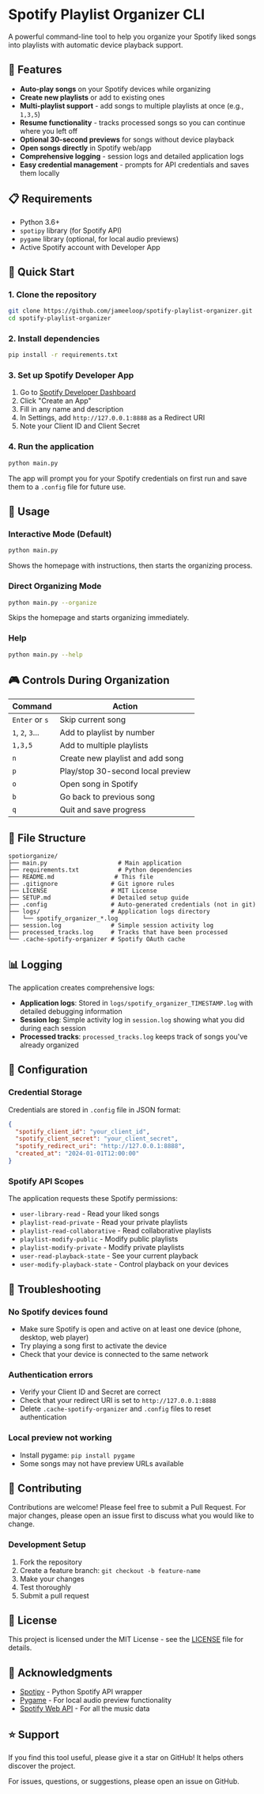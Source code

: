 # Spotify Playlist Organizer CLI

A powerful command-line tool to help you organize your Spotify liked songs into playlists with automatic device playback support.

## 🎵 Features

- **Auto-play songs** on your Spotify devices while organizing
- **Create new playlists** or add to existing ones
- **Multi-playlist support** - add songs to multiple playlists at once (e.g., `1,3,5`)
- **Resume functionality** - tracks processed songs so you can continue where you left off
- **Optional 30-second previews** for songs without device playback
- **Open songs directly** in Spotify web/app
- **Comprehensive logging** - session logs and detailed application logs
- **Easy credential management** - prompts for API credentials and saves them locally

## 📋 Requirements

- Python 3.6+
- `spotipy` library (for Spotify API)
- `pygame` library (optional, for local audio previews)
- Active Spotify account with Developer App

## 🚀 Quick Start

### 1. Clone the repository
```bash
git clone https://github.com/jameeloop/spotify-playlist-organizer.git
cd spotify-playlist-organizer
```

### 2. Install dependencies
```bash
pip install -r requirements.txt
```

### 3. Set up Spotify Developer App
1. Go to [Spotify Developer Dashboard](https://developer.spotify.com/dashboard)
2. Click "Create an App"
3. Fill in any name and description
4. In Settings, add `http://127.0.0.1:8888` as a Redirect URI
5. Note your Client ID and Client Secret

### 4. Run the application
```bash
python main.py
```

The app will prompt you for your Spotify credentials on first run and save them to a `.config` file for future use.

## 🎯 Usage

### Interactive Mode (Default)
```bash
python main.py
```
Shows the homepage with instructions, then starts the organizing process.

### Direct Organizing Mode
```bash
python main.py --organize
```
Skips the homepage and starts organizing immediately.

### Help
```bash
python main.py --help
```

## 🎮 Controls During Organization

| Command | Action |
|---------|--------|
| `Enter` or `s` | Skip current song |
| `1`, `2`, `3`... | Add to playlist by number |
| `1,3,5` | Add to multiple playlists |
| `n` | Create new playlist and add song |
| `p` | Play/stop 30-second local preview |
| `o` | Open song in Spotify |
| `b` | Go back to previous song |
| `q` | Quit and save progress |

## 📁 File Structure

```
spotiorganize/
├── main.py                    # Main application
├── requirements.txt           # Python dependencies
├── README.md                 # This file
├── .gitignore               # Git ignore rules
├── LICENSE                  # MIT License
├── SETUP.md                 # Detailed setup guide
├── .config                  # Auto-generated credentials (not in git)
├── logs/                    # Application logs directory
│   └── spotify_organizer_*.log
├── session.log              # Simple session activity log
├── processed_tracks.log     # Tracks that have been processed
└── .cache-spotify-organizer # Spotify OAuth cache
```

## 📊 Logging

The application creates comprehensive logs:

- **Application logs**: Stored in `logs/spotify_organizer_TIMESTAMP.log` with detailed debugging information
- **Session log**: Simple activity log in `session.log` showing what you did during each session
- **Processed tracks**: `processed_tracks.log` keeps track of songs you've already organized

## 🔧 Configuration

### Credential Storage
Credentials are stored in `.config` file in JSON format:
```json
{
  "spotify_client_id": "your_client_id",
  "spotify_client_secret": "your_client_secret", 
  "spotify_redirect_uri": "http://127.0.0.1:8888",
  "created_at": "2024-01-01T12:00:00"
}
```

### Spotify API Scopes
The application requests these Spotify permissions:
- `user-library-read` - Read your liked songs
- `playlist-read-private` - Read your private playlists
- `playlist-read-collaborative` - Read collaborative playlists
- `playlist-modify-public` - Modify public playlists
- `playlist-modify-private` - Modify private playlists
- `user-read-playback-state` - See your current playback
- `user-modify-playback-state` - Control playback on your devices

## 🐛 Troubleshooting

### No Spotify devices found
- Make sure Spotify is open and active on at least one device (phone, desktop, web player)
- Try playing a song first to activate the device
- Check that your device is connected to the same network

### Authentication errors
- Verify your Client ID and Secret are correct
- Check that your redirect URI is set to `http://127.0.0.1:8888`
- Delete `.cache-spotify-organizer` and `.config` files to reset authentication

### Local preview not working
- Install pygame: `pip install pygame`
- Some songs may not have preview URLs available

## 🤝 Contributing

Contributions are welcome! Please feel free to submit a Pull Request. For major changes, please open an issue first to discuss what you would like to change.

### Development Setup
1. Fork the repository
2. Create a feature branch: `git checkout -b feature-name`
3. Make your changes
4. Test thoroughly
5. Submit a pull request

## 📄 License

This project is licensed under the MIT License - see the [LICENSE](LICENSE) file for details.

## 🙏 Acknowledgments

- [Spotipy](https://spotipy.readthedocs.io/) - Python Spotify API wrapper
- [Pygame](https://www.pygame.org/) - For local audio preview functionality
- [Spotify Web API](https://developer.spotify.com/documentation/web-api/) - For all the music data

## ⭐ Support

If you find this tool useful, please give it a star on GitHub! It helps others discover the project.

For issues, questions, or suggestions, please open an issue on GitHub.
